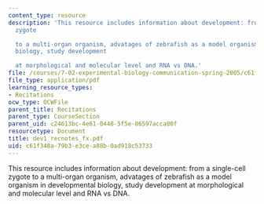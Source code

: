 ```yaml
---
content_type: resource
description: 'This resource includes information about development: from a single-cell
  zygote

  to a multi-organ organism, advatages of zebrafish as a model organism in developmental
  biology, study development

  at morphological and molecular level and RNA vs DNA.'
file: /courses/7-02-experimental-biology-communication-spring-2005/c61f348a79b3e3cea88b0ad918c53733_dev1_recnotes_fx.pdf
file_type: application/pdf
learning_resource_types:
- Recitations
ocw_type: OCWFile
parent_title: Recitations
parent_type: CourseSection
parent_uid: c24613bc-4e61-0440-5f5e-86597acca00f
resourcetype: Document
title: dev1_recnotes_fx.pdf
uid: c61f348a-79b3-e3ce-a88b-0ad918c53733
---
```

This resource includes information about development: from a single-cell zygote
to a multi-organ organism, advatages of zebrafish as a model organism in developmental biology, study development
at morphological and molecular level and RNA vs DNA.

